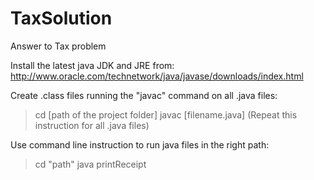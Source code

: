 # TaxSolution
Answer to Tax problem

Install the latest java JDK and JRE from:
http://www.oracle.com/technetwork/java/javase/downloads/index.html

Create .class files running the "javac" command on all .java files:
>cd [path of the project folder]
>javac [filename.java]
(Repeat this instruction for all .java files)

Use command line instruction to run java files in the right path:
>cd "path"
>java printReceipt
